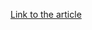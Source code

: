 [Link to the article](https://blog.trendmicro.com/trendlabs-security-intelligence/mirrorthief-group-uses-magecart-skimming-attack-to-hit-hundreds-of-campus-onlinestores-in-us-and-canada/)
